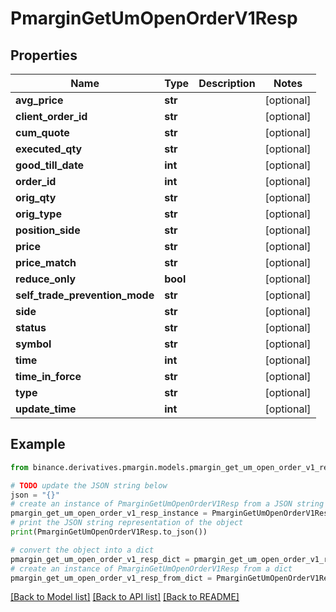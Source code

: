 # PmarginGetUmOpenOrderV1Resp


## Properties

Name | Type | Description | Notes
------------ | ------------- | ------------- | -------------
**avg_price** | **str** |  | [optional] 
**client_order_id** | **str** |  | [optional] 
**cum_quote** | **str** |  | [optional] 
**executed_qty** | **str** |  | [optional] 
**good_till_date** | **int** |  | [optional] 
**order_id** | **int** |  | [optional] 
**orig_qty** | **str** |  | [optional] 
**orig_type** | **str** |  | [optional] 
**position_side** | **str** |  | [optional] 
**price** | **str** |  | [optional] 
**price_match** | **str** |  | [optional] 
**reduce_only** | **bool** |  | [optional] 
**self_trade_prevention_mode** | **str** |  | [optional] 
**side** | **str** |  | [optional] 
**status** | **str** |  | [optional] 
**symbol** | **str** |  | [optional] 
**time** | **int** |  | [optional] 
**time_in_force** | **str** |  | [optional] 
**type** | **str** |  | [optional] 
**update_time** | **int** |  | [optional] 

## Example

```python
from binance.derivatives.pmargin.models.pmargin_get_um_open_order_v1_resp import PmarginGetUmOpenOrderV1Resp

# TODO update the JSON string below
json = "{}"
# create an instance of PmarginGetUmOpenOrderV1Resp from a JSON string
pmargin_get_um_open_order_v1_resp_instance = PmarginGetUmOpenOrderV1Resp.from_json(json)
# print the JSON string representation of the object
print(PmarginGetUmOpenOrderV1Resp.to_json())

# convert the object into a dict
pmargin_get_um_open_order_v1_resp_dict = pmargin_get_um_open_order_v1_resp_instance.to_dict()
# create an instance of PmarginGetUmOpenOrderV1Resp from a dict
pmargin_get_um_open_order_v1_resp_from_dict = PmarginGetUmOpenOrderV1Resp.from_dict(pmargin_get_um_open_order_v1_resp_dict)
```
[[Back to Model list]](../README.md#documentation-for-models) [[Back to API list]](../README.md#documentation-for-api-endpoints) [[Back to README]](../README.md)


